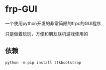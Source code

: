 # frp-GUI
一个使用python开发的非常简陋的frpc的GUI程序

只是做着玩玩，方便和朋友联机游戏使用的

## 依赖

```
python -m pip install ttkbootstrap
```

